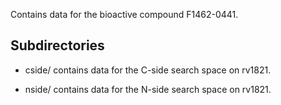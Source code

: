 Contains data for the bioactive compound F1462-0441.

## Subdirectories

- cside/ contains data for the C-side search space on rv1821.

- nside/ contains data for the N-side search space on rv1821.

